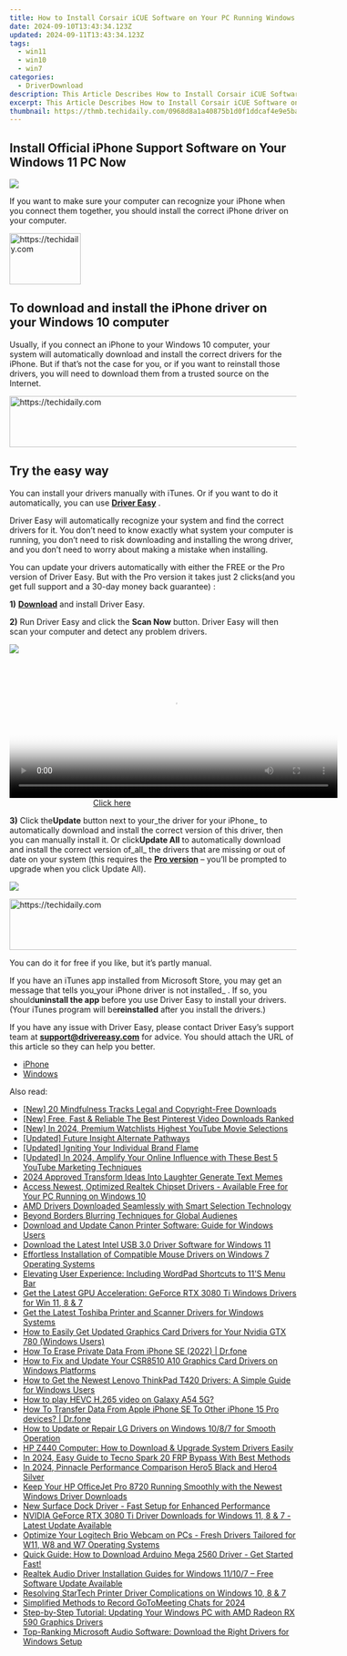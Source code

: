 ```yaml
---
title: How to Install Corsair iCUE Software on Your PC Running Windows 11 or 10
date: 2024-09-10T13:43:34.123Z
updated: 2024-09-11T13:43:34.123Z
tags:
  - win11
  - win10
  - win7
categories:
  - DriverDownload
description: This Article Describes How to Install Corsair iCUE Software on Your PC Running Windows 11 or 10
excerpt: This Article Describes How to Install Corsair iCUE Software on Your PC Running Windows 11 or 10
thumbnail: https://thmb.techidaily.com/0968d8a1a40875b1d0f1ddcaf4e9e5bab94f3c356978aa0b36076c07c7f8f9da.jpg
---
```


## Install Official iPhone Support Software on Your Windows 11 PC Now

![](https://images.drivereasy.com/wp-content/uploads/2018/07/img_5b584bdad29dc.jpg)

 If you want to make sure your computer can recognize your iPhone when you connect them together, you should install the correct iPhone driver on your computer.





<!-- affiliate ads begin -->
<a href="https://aligracehair.sjv.io/c/5597632/2135395/19272" target="_top" id="2135395">
  <img src="//a.impactradius-go.com/display-ad/19272-2135395" border="0" alt="https://techidaily.com" width="125" height="90"/>
</a>
<img height="0" width="0" src="https://aligracehair.sjv.io/i/5597632/2135395/19272" style="position:absolute;visibility:hidden;" border="0" />
<!-- affiliate ads end -->




## To download and install the iPhone driver on your Windows 10 computer

 Usually, if you connect an iPhone to your Windows 10 computer, your system will automatically download and install the correct drivers for the iPhone. But if that’s not the case for you, or if you want to reinstall those drivers, you will need to download them from a trusted source on the Internet.





<!-- affiliate ads begin -->
<a href="https://ephamedtechinc.pxf.io/c/5597632/2136619/26400" target="_top" id="2136619">
  <img src="//a.impactradius-go.com/display-ad/26400-2136619" border="0" alt="https://techidaily.com" width="728" height="90"/>
</a>
<img height="0" width="0" src="https://ephamedtechinc.pxf.io/i/5597632/2136619/26400" style="position:absolute;visibility:hidden;" border="0" />
<!-- affiliate ads end -->




## Try the easy way

 You can install your drivers manually with iTunes. Or if you want to do it automatically, you can use **[Driver Easy](https://tools.techidaily.com/drivereasy/download/)**  .

 Driver Easy will automatically recognize your system and find the correct drivers for it. You don’t need to know exactly what system your computer is running, you don’t need to risk downloading and installing the wrong driver, and you don’t need to worry about making a mistake when installing.

 You can update your drivers automatically with either the FREE or the Pro version of Driver Easy. But with the Pro version it takes just 2 clicks(and you get full support and a 30-day money back guarantee) :

**1)** [**Download**](https://tools.techidaily.com/drivereasy/download/) and install Driver Easy.

**2)** Run Driver Easy and click the **Scan Now** button. Driver Easy will then scan your computer and detect any problem drivers.

![](https://images.drivereasy.com/wp-content/uploads/2018/07/img_5b3dc1c9de503.jpg)





<!-- affiliate ads begin -->
<span id="1982459">
					<video width="576" height="240" style="cursor:pointer"
           poster="//a.impactradius-go.com/display-clicktoplayimage/1982459.png"
           onclick="if(!this.playClicked){this.play();this.setAttribute('controls',true);this.playClicked=true;}">
	   <source src="//a.impactradius-go.com/display-ad/22993-1982459">
	   <img src="//a.impactradius-go.com/display-clicktoplayimage/1982459.png" style="border: none; height: 100%; width: 100%; object-fit: contain">
	</video>
	<div style="width:360px;text-align:center"><a href="javascript:window.open(decodeURIComponent('https%3A%2F%2Fhomestyler.sjv.io%2Fc%2F5597632%2F1982459%2F22993'), '_blank');void(0);">Click here</a></div>
</span>
<img height="0" width="0" src="https://imp.pxf.io/i/5597632/1982459/22993" style="position:absolute;visibility:hidden;" border="0" />
<!-- affiliate ads end -->




**3)** Click the**Update** button next to your_the driver for your iPhone_ to automatically download and install the correct version of this driver, then you can manually install it. Or click**Update All**  to automatically download and install the correct version of_all_ the drivers that are missing or out of date on your system (this requires the **[Pro version](https://tools.techidaily.com/drivereasy/download/)**  – you’ll be prompted to upgrade when you click Update All).

![](https://images.drivereasy.com/wp-content/uploads/2018/07/img_5b51bf3e4a8d6.jpg)





<!-- affiliate ads begin -->
<a href="https://unicoeye.pxf.io/c/5597632/2134241/18498" target="_top" id="2134241">
  <img src="//a.impactradius-go.com/display-ad/18498-2134241" border="0" alt="https://techidaily.com" width="728" height="90"/>
</a>
<img height="0" width="0" src="https://unicoeye.pxf.io/i/5597632/2134241/18498" style="position:absolute;visibility:hidden;" border="0" />
<!-- affiliate ads end -->




 You can do it for free if you like, but it’s partly manual.

 If you have an iTunes app installed from Microsoft Store, you may get an message that tells you_your iPhone driver is not installed_ . If so, you should**uninstall the app** before you use Driver Easy to install your drivers. (Your iTunes program will be**reinstalled** after you install the drivers.)

 If you have any issue with Driver Easy, please contact Driver Easy’s support team at **[support@drivereasy.com](https://tools.techidaily.com/drivereasy/download/)**  for advice. You should attach the URL of this article so they can help you better.

* [iPhone](https://tools.techidaily.com/drivereasy/download/)
* [Windows](https://tools.techidaily.com/drivereasy/download/)

<ins class="adsbygoogle"
     style="display:block"
     data-ad-format="autorelaxed"
     data-ad-client="ca-pub-7571918770474297"
     data-ad-slot="1223367746"></ins>



<ins class="adsbygoogle"
     style="display:block"
     data-ad-client="ca-pub-7571918770474297"
     data-ad-slot="8358498916"
     data-ad-format="auto"
     data-full-width-responsive="true"></ins>





<span class="atpl-alsoreadstyle">Also read:</span>
<div><ul>
<li><a href="https://extra-hints.techidaily.com/new-20-mindfulness-tracks-legal-and-copyright-free-downloads/"><u>[New] 20 Mindfulness Tracks Legal and Copyright-Free Downloads</u></a></li>
<li><a href="https://some-knowledge.techidaily.com/new-free-fast-and-reliable-the-best-pinterest-video-downloads-ranked/"><u>[New] Free, Fast & Reliable The Best Pinterest Video Downloads Ranked</u></a></li>
<li><a href="https://youtube-web.techidaily.com/n-2024-premium-watchlists-highest-youtube-movie-selections/"><u>[New] In 2024, Premium Watchlists Highest YouTube Movie Selections</u></a></li>
<li><a href="https://some-knowledge.techidaily.com/updated-future-insight-alternate-pathways/"><u>[Updated] Future Insight Alternate Pathways</u></a></li>
<li><a href="https://facebook-video-share.techidaily.com/updated-igniting-your-individual-brand-flame/"><u>[Updated] Igniting Your Individual Brand Flame</u></a></li>
<li><a href="https://facebook-video-share.techidaily.com/updated-in-2024-amplify-your-online-influence-with-these-best-5-youtube-marketing-techniques/"><u>[Updated] In 2024, Amplify Your Online Influence with These Best 5 YouTube Marketing Techniques</u></a></li>
<li><a href="https://some-guidance.techidaily.com/2024-approved-transform-ideas-into-laughter-generate-text-memes/"><u>2024 Approved Transform Ideas Into Laughter Generate Text Memes</u></a></li>
<li><a href="https://driver-download.techidaily.com/access-newest-optimized-realtek-chipset-drivers-available-free-for-your-pc-running-on-windows-10/"><u>Access Newest, Optimized Realtek Chipset Drivers - Available Free for Your PC Running on Windows 10</u></a></li>
<li><a href="https://driver-download.techidaily.com/amd-drivers-downloaded-seamlessly-with-smart-selection-technology/"><u>AMD Drivers Downloaded Seamlessly with Smart Selection Technology</u></a></li>
<li><a href="https://youtube-video-recordings.techidaily.com/beyond-borders-blurring-techniques-for-global-audienes/"><u>Beyond Borders Blurring Techniques for Global Audienes</u></a></li>
<li><a href="https://driver-download.techidaily.com/download-and-update-canon-printer-software-guide-for-windows-users/"><u>Download and Update Canon Printer Software: Guide for Windows Users</u></a></li>
<li><a href="https://driver-download.techidaily.com/download-the-latest-intel-usb-30-driver-software-for-windows-11/"><u>Download the Latest Intel USB 3.0 Driver Software for Windows 11</u></a></li>
<li><a href="https://driver-download.techidaily.com/effortless-installation-of-compatible-mouse-drivers-on-windows-7-operating-systems/"><u>Effortless Installation of Compatible Mouse Drivers on Windows 7 Operating Systems</u></a></li>
<li><a href="https://win11.techidaily.com/elevating-user-experience-including-wordpad-shortcuts-to-11s-menu-bar/"><u>Elevating User Experience: Including WordPad Shortcuts to 11'S Menu Bar</u></a></li>
<li><a href="https://driver-download.techidaily.com/get-the-latest-gpu-acceleration-geforce-rtx-3080-ti-windows-drivers-for-win-11-8-and-7/"><u>Get the Latest GPU Acceleration: GeForce RTX 3080 Ti Windows Drivers for Win 11, 8 & 7</u></a></li>
<li><a href="https://driver-download.techidaily.com/get-the-latest-toshiba-printer-and-scanner-drivers-for-windows-systems/"><u>Get the Latest Toshiba Printer and Scanner Drivers for Windows Systems</u></a></li>
<li><a href="https://driver-download.techidaily.com/how-to-easily-get-updated-graphics-card-drivers-for-your-nvidia-gtx-780-windows-users/"><u>How to Easily Get Updated Graphics Card Drivers for Your Nvidia GTX 780 (Windows Users)</u></a></li>
<li><a href="https://blog-min.techidaily.com/how-to-erase-private-data-from-iphone-se-2022-drfone-by-drfone-ios-full-data-eraser-ios-full-data-eraser/"><u>How To Erase Private Data From iPhone SE (2022) | Dr.fone</u></a></li>
<li><a href="https://driver-download.techidaily.com/how-to-fix-and-update-your-csr8510-a10-graphics-card-drivers-on-windows-platforms/"><u>How to Fix and Update Your CSR8510 A10 Graphics Card Drivers on Windows Platforms</u></a></li>
<li><a href="https://driver-download.techidaily.com/how-to-get-the-newest-lenovo-thinkpad-t420-drivers-a-simple-guide-for-windows-users/"><u>How to Get the Newest Lenovo ThinkPad T420 Drivers: A Simple Guide for Windows Users</u></a></li>
<li><a href="https://blog-min.techidaily.com/how-to-play-hevc-h-265-video-on-galaxy-a54-5g-by-aiseesoft-video-converter-play-hevc-video-on-android/"><u>How to play HEVC H.265 video on Galaxy A54 5G?</u></a></li>
<li><a href="https://techidaily.com/how-to-transfer-data-from-apple-iphone-se-to-other-iphone-15-pro-devices-drfone-by-drfone-transfer-data-from-ios-transfer-data-from-ios/"><u>How To Transfer Data From Apple iPhone SE To Other iPhone 15 Pro devices? | Dr.fone</u></a></li>
<li><a href="https://driver-download.techidaily.com/how-to-update-or-repair-lg-drivers-on-windows-1087-for-smooth-operation/"><u>How to Update or Repair LG Drivers on Windows 10/8/7 for Smooth Operation</u></a></li>
<li><a href="https://driver-download.techidaily.com/hp-z440-computer-how-to-download-and-upgrade-system-drivers-easily/"><u>HP Z440 Computer: How to Download & Upgrade System Drivers Easily</u></a></li>
<li><a href="https://bypass-frp.techidaily.com/in-2024-easy-guide-to-tecno-spark-20-frp-bypass-with-best-methods-by-drfone-android/"><u>In 2024, Easy Guide to Tecno Spark 20 FRP Bypass With Best Methods</u></a></li>
<li><a href="https://fox-friendly.techidaily.com/in-2024-pinnacle-performance-comparison-hero5-black-and-hero4-silver/"><u>In 2024, Pinnacle Performance Comparison Hero5 Black and Hero4 Silver</u></a></li>
<li><a href="https://driver-download.techidaily.com/keep-your-hp-officejet-pro-8720-running-smoothly-with-the-newest-windows-driver-downloads/"><u>Keep Your HP OfficeJet Pro 8720 Running Smoothly with the Newest Windows Driver Downloads</u></a></li>
<li><a href="https://driver-download.techidaily.com/new-surface-dock-driver-fast-setup-for-enhanced-performance/"><u>New Surface Dock Driver - Fast Setup for Enhanced Performance</u></a></li>
<li><a href="https://driver-download.techidaily.com/nvidia-geforce-rtx-3080-ti-driver-downloads-for-windows-11-8-and-7-latest-update-available/"><u>NVIDIA GeForce RTX 3080 Ti Driver Downloads for Windows 11, 8 & 7 - Latest Update Available</u></a></li>
<li><a href="https://driver-download.techidaily.com/optimize-your-logitech-brio-webcam-on-pcs-fresh-drivers-tailored-for-w11-w8-and-w7-operating-systems/"><u>Optimize Your Logitech Brio Webcam on PCs - Fresh Drivers Tailored for W11, W8 and W7 Operating Systems</u></a></li>
<li><a href="https://driver-download.techidaily.com/1722958799935-quick-guide-how-to-download-arduino-mega-2560-driver-get-started-fast/"><u>Quick Guide: How to Download Arduino Mega 2560 Driver - Get Started Fast!</u></a></li>
<li><a href="https://driver-download.techidaily.com/realtek-audio-driver-installation-guides-for-windows-11107-free-software-update-available/"><u>Realtek Audio Driver Installation Guides for Windows 11/10/7 – Free Software Update Available</u></a></li>
<li><a href="https://driver-download.techidaily.com/resolving-startech-printer-driver-complications-on-windows-10-8-and-7/"><u>Resolving StarTech Printer Driver Complications on Windows 10, 8 & 7</u></a></li>
<li><a href="https://remote-screen-capture.techidaily.com/simplified-methods-to-record-gotomeeting-chats-for-2024/"><u>Simplified Methods to Record GoToMeeting Chats for 2024</u></a></li>
<li><a href="https://driver-download.techidaily.com/step-by-step-tutorial-updating-your-windows-pc-with-amd-radeon-rx-590-graphics-drivers/"><u>Step-by-Step Tutorial: Updating Your Windows PC with AMD Radeon RX 590 Graphics Drivers</u></a></li>
<li><a href="https://driver-download.techidaily.com/top-ranking-microsoft-audio-software-download-the-right-drivers-for-windows-setup/"><u>Top-Ranking Microsoft Audio Software: Download the Right Drivers for Windows Setup</u></a></li>
</ul></div>




